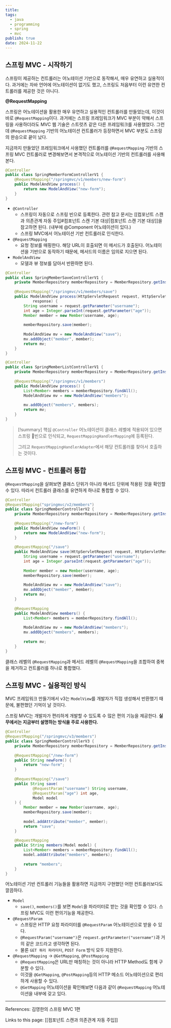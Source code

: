 ```yaml
---
title: 
tags:
  - java
  - programming
  - spring
  - mvc
publish: true
date: 2024-11-22
---
```

## 스프링 MVC - 시작하기
스프링이 제공하는 컨트롤러는 어노테이션 기반으로 동작해서, 매우 유연하고 실용적이다. 과거에는 자바 언어에 어노테이션이 없기도 했고, 스프링도 처음부터 이런 유연한 컨트롤러를 제공한 것은 아니다.

**@RequestMapping**

스프링은 어노테이션을 활용한 매우 유연하고 실용적인 컨트롤러를 만들었는데, 이것이 바로 `@RequestMapping`이다. 과거에는 스프링 프레임워크가 MVC 부분이 약해서 스프링을 사용하더라도 MVC 웹 기술은 스트럿츠 같은 다른 프레임워크를 사용했었다. 그런데 `@RequestMapping` 기반의 어노테이션 컨트롤러가 등장하면서 MVC 부분도 스프링의 완승으로 끝이 났다.

지금까지 만들었던 프레임워크에서 사용했던 컨트롤러를 `@RequestMapping` 기반의 스프링 MVC 컨트롤러로 변경해보면서 본격적으로 어노테이션 기반의 컨트롤러를 사용해본다.

```java title="SpringMemberFormControllerV1.java"
@Controller  
public class SpringMemberFormControllerV1 {  
    @RequestMapping("/springmvc/v1/members/new-form")  
    public ModelAndView process() {  
        return new ModelAndView("new-form");  
    }  
}
```

- `@Controller`
	- 스프링이 자동으로 스프링 빈으로 등록한다. 관련 참고 문서는 [[컴포넌트 스캔과 의존관계 자동 주입#컴포넌트 스캔 기본 대상|컴포넌트 스캔 기본 대상]]을 참고하면 된다. (내부에 @Component 어노테이션이 있다.)
	- 스프링 MVC에서 어노테이션 기반 컨트롤러로 인식한다.
- `@RequestMapping`
	- 요청 정보를 매핑한다. 해당 URL이 호출되면 이 메서드가 호출된다. 어노테이션을 기반으로 동작하기 때문에, 메서드의 이름은 임의로 지으면 된다.
- `ModelAndView`
	- 모델과 뷰 정보를 담아서 반환하면 된다.


```java title="SpringMemberSaveControllerV1.java"
@Controller  
public class SpringMemberSaveControllerV1 {  
    private MemberRepository memberRepository = MemberRepository.getInstance();  
  
    @RequestMapping("/springmvc/v1/members/save")  
    public ModelAndView process(HttpServletRequest request, HttpServletResponse  
            response) {  
        String username = request.getParameter("username");  
        int age = Integer.parseInt(request.getParameter("age"));  
        Member member = new Member(username, age);  
  
        memberRepository.save(member);  
  
        ModelAndView mv = new ModelAndView("save");  
        mv.addObject("member", member);  
        return mv;  
    }  
}
```


```java title="SpringMemberListControllerV1.java"
@Controller  
public class SpringMemberListControllerV1 {  
    private MemberRepository memberRepository = MemberRepository.getInstance();  
  
    @RequestMapping("/springmvc/v1/members")  
    public ModelAndView process() {  
        List<Member> members = memberRepository.findAll();  
        ModelAndView mv = new ModelAndView("members");  
  
        mv.addObject("members", members);  
        return mv;  
    }  
}
```

> [!summary] 핵심
> `@Controller` 어노테이션이 클래스 레벨에 적용되어 있으면 스프링 빈으로 인식되고, `RequestMappingHandlerMapping`에 등록된다.
> 
> 그리고 `RequestMappingHandlerAdapter`에서 해당 컨트롤러를 찾아서 호출하는 것이다.

## 스프링 MVC - 컨트롤러 통합
`@RequestMapping`을 살펴보면 클래스 단위가 아니라 메서드 단위에 적용된 것을 확인할 수 있다. 따라서 컨트롤러 클래스를 유연하게 하나로 통합할 수 있다.

```java
@Controller
@RequestMapping("springmvc/v2/members")  
public class SpringMemberControllerV2 {  
    private MemberRepository memberRepository = MemberRepository.getInstance();  
  
    @RequestMapping("/new-form")  
    public ModelAndView newForm() {  
        return new ModelAndView("new-form");  
    }  
  
    @RequestMapping("/save")  
    public ModelAndView save(HttpServletRequest request, HttpServletResponse response) {  
        String username = request.getParameter("username");  
        int age = Integer.parseInt(request.getParameter("age"));  
  
        Member member = new Member(username, age);  
        memberRepository.save(member);  
  
        ModelAndView mv = new ModelAndView("save");  
        mv.addObject("member", member);  
        return mv;  
    }  
  
    @RequestMapping  
    public ModelAndView members() {  
        List<Member> members = memberRepository.findAll();  
  
        ModelAndView mv = new ModelAndView("members");  
        mv.addObject("members", members);  
  
        return mv;  
    }  
}
```

클래스 레벨의 `@RequestMapping`과 메서드 레벨의 `@RequestMapping`을 조합하여 중복을 제거하고 컨트롤러를 하나로 통합했다.

## 스프링 MVC - 실용적인 방식
MVC 프레임워크 만들기에서 v3는 `ModelView`를 개발자가 직접 생성해서 반환했기 때문에, 불편했던 기억이 날 것이다.

스프링 MVC는 개발자가 편리하게 개발할 수 있도록 수 많은 편의 기능을 제공한다. **실무에서는 지금부터 설명하는 방식을 주로 사용한다.**

```java
@Controller  
@RequestMapping("/springmvc/v3/members")  
public class SpringMemberControllerV3 {  
    private MemberRepository memberRepository = MemberRepository.getInstance();  
  
    @RequestMapping("/new-form")  
    public String newForm() {  
        return "new-form";  
    }  
  
    @RequestMapping("/save")  
    public String save(  
            @RequestParam("username") String username,  
            @RequestParam("age") int age,  
            Model model  
    ) {  
        Member member = new Member(username, age);  
        memberRepository.save(member);  
  
        model.addAttribute("member", member);  
        return "save";  
    }  
  
    @RequestMapping  
    public String members(Model model) {  
        List<Member> members = memberRepository.findAll();  
        model.addAttribute("members", members);  
  
        return "members";  
    }  
}
```

어노테이션 기반 컨트롤러 기능들을 활용하면 지금까지 구현했던 어떤 컨트롤러보다도 깔끔하다.

- `Model`
	- `save()`, `members()`를 보면 `Model`을 파라미터로 받는 것을 확인할 수 있다. 스프링 MVC도 이런 편의기능을 제공한다.
- `@RequestParam`
	- 스프링은 HTTP 요청 파라미터를 `@RequestParam` 어노테이션으로 받을 수 있다.
	- `@RequestParam("username")`은 `request.getParameter("username")`과 거의 같은 코드라고 생각하면 된다.
	- 물론 `GET 쿼리 파라미터`, `POST Form` 방식 모두 지원한다.
- `@RequestMapping` -> `@GetMapping`, `@PostMapping`
	- `@RequestMapping`은 URL만 매칭하는 것이 아니라 HTTP Method도 함께 구분할 수 있다.
	- 이것을 `@GetMapping`, `@PostMapping`등의 HTTP 메소드 어노테이션으로 편리하게 사용할 수 있다.
	- `@GetMapping` 어노테이션을 확인해보면 다음과 같이 `@RequestMapping` 어노테이션을 내부에 갖고 있다.

---
References: 김영한의 스프링 MVC 1편

Links to this page: [[컴포넌트 스캔과 의존관계 자동 주입]]